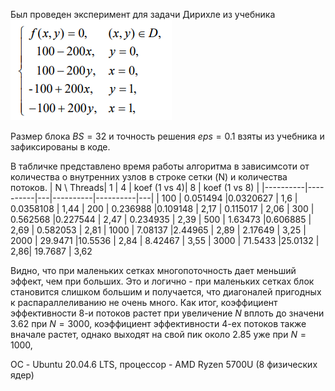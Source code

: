 Был проведен эксперимент для задачи Дирихле из учебника   
![alt text](image.png)

Размер блока $BS = 32$ и точность решения $eps = 0.1$ взяты из учебника и зафиксированы в коде.

В табличке представлено время работы алгоритма в зависимсоти от количества о внутренних узлов в строке сетки (N) и количества потоков.
| N \ Threads| 1   | 4 | koef (1 vs 4)| 8 | koef (1 vs 8) |
|----------|----------|---|----------|----------|---|
| 100      | 0.051494 |0.0320627 | 1,6  | 0.0358108 | 1,44
| 200      | 0.236988 |0.109148  | 2,17 | 0.115017 | 2,06
| 300      | 0.562568 |0.227544 | 2,47  | 0.234935 | 2,39
| 500      | 1.63473  |0.606885 | 2,69 | 0.582053 | 2,81
| 1000     | 7.08137  |2.44965  | 2,89 | 2.17649 | 3,25
| 2000     | 29.9471  |10.5536  | 2,84 | 8.42467 | 3,55
| 3000     | 71.5433  |25.0132  | 2,86| 19.7687 | 3,62

Видно, что при маленьких сетках многопоточность дает меньший эффект, чем при больших. Это и логично - при маленьких сетках блок становится слишком большим и получается, что диагоналей пригодных к распараллеливанию не очень много. Как итог, коэффициент эффективности 8-и потоков растет при увеличение $N$ вплоть до значени $3.62$ при $N = 3000$, коэффициент эффективности 4-ех потоков также вначале растет, однако выходят на свой пик около $2.85$ уже при $N = 1000$,

ОС - Ubuntu 20.04.6 LTS, процессор - AMD Ryzen 5700U (8 физических ядер)
